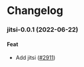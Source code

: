 # Changelog<br>


<a name="jitsi-0.0.1"></a>
### jitsi-0.0.1 (2022-06-22)

#### Feat

* Add jitsi ([#2911](https://github.com/truecharts/apps/issues/2911))

